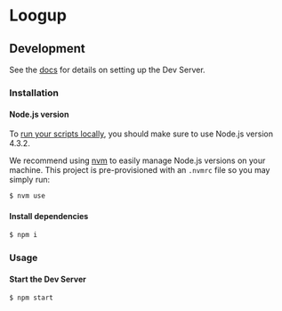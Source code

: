# Loogup

## Development

See the [docs](http://docs.init.ai/reference/dev-server.html) for details on setting up the Dev Server.

### Installation

#### Node.js version

To [run your scripts locally](https://docs.init.ai/reference/dev-server.html#local-testing), you should make sure to use Node.js version 4.3.2.

We recommend using [nvm](https://github.com/creationix/nvm) to easily manage Node.js versions on your machine. This project is pre-provisioned with an `.nvmrc` file so you may simply run:

```bash
$ nvm use
```

#### Install dependencies

```bash
$ npm i
```

### Usage

#### Start the Dev Server

```bash
$ npm start
```
